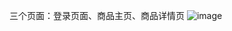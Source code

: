 三个页面：登录页面、商品主页、商品详情页
![image](https://github.com/anm0123/hellogit/blob/master/shopping/ptojectImg/1.png)
